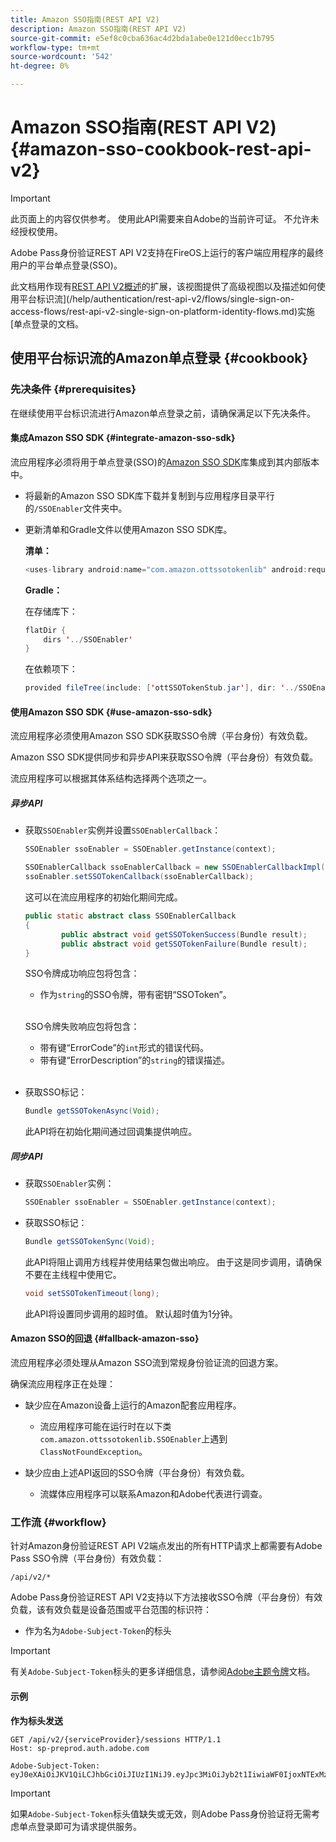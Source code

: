 ```yaml
---
title: Amazon SSO指南(REST API V2)
description: Amazon SSO指南(REST API V2)
source-git-commit: e5ef8c0cba636ac4d2bda1abe0e121d0ecc1b795
workflow-type: tm+mt
source-wordcount: '542'
ht-degree: 0%

---
```


# Amazon SSO指南(REST API V2) {#amazon-sso-cookbook-rest-api-v2}

>[!IMPORTANT]
>
>此页面上的内容仅供参考。 使用此API需要来自Adobe的当前许可证。 不允许未经授权使用。

Adobe Pass身份验证REST API V2支持在FireOS上运行的客户端应用程序的最终用户的平台单点登录(SSO)。

此文档用作现有[REST API V2概述](/help/authentication/rest-api-v2/rest-api-v2-overview.md)的扩展，该视图提供了高级视图以及描述如何使用平台标识流](/help/authentication/rest-api-v2/flows/single-sign-on-access-flows/rest-api-v2-single-sign-on-platform-identity-flows.md)实施[单点登录的文档。

## 使用平台标识流的Amazon单点登录 {#cookbook}

### 先决条件 {#prerequisites}

在继续使用平台标识流进行Amazon单点登录之前，请确保满足以下先决条件。

#### 集成Amazon SSO SDK {#integrate-amazon-sso-sdk}

流应用程序必须将用于单点登录(SSO)的[Amazon SSO SDK](https://tve.zendesk.com/hc/en-us/article_attachments/360064368131/ottSSOTokenLib_v1.jar)库集成到其内部版本中。

* 将最新的Amazon SSO SDK库下载并复制到与应用程序目录平行的`/SSOEnabler`文件夹中。

* 更新清单和Gradle文件以使用Amazon SSO SDK库。

  **清单：**

  ```JAVA
  <uses-library android:name="com.amazon.ottssotokenlib" android:required="false">
  ```

  **Gradle：**

  在存储库下：

  ```JAVA
  flatDir {
      dirs '../SSOEnabler'
  }
  ```

  在依赖项下：

  ```JAVA
  provided fileTree(include: ['ottSSOTokenStub.jar'], dir: '../SSOEnabler')
  ```

#### 使用Amazon SSO SDK {#use-amazon-sso-sdk}

流应用程序必须使用Amazon SSO SDK获取SSO令牌（平台身份）有效负载。

Amazon SSO SDK提供同步和异步API来获取SSO令牌（平台身份）有效负载。

流应用程序可以根据其体系结构选择两个选项之一。

##### 异步API

* 获取`SSOEnabler`实例并设置`SSOEnablerCallback`：

  ```JAVA
  SSOEnabler ssoEnabler = SSOEnabler.getInstance(context);
  
  SSOEnablerCallback ssoEnablerCallback = new SSOEnablerCallbackImpl();
  ssoEnabler.setSSOTokenCallback(ssoEnablerCallback);
  ```

  这可以在流应用程序的初始化期间完成。

  ```JAVA
  public static abstract class SSOEnablerCallback
  {
          public abstract void getSSOTokenSuccess(Bundle result);
          public abstract void getSSOTokenFailure(Bundle result);
  }
  ```

  SSO令牌成功响应包将包含：
   * 作为`string`的SSO令牌，带有密钥“SSOToken”。

  <br/>

  SSO令牌失败响应包将包含：
   * 带有键“ErrorCode”的`int`形式的错误代码。
   * 带有键“ErrorDescription”的`string`的错误描述。

  <br/>

* 获取SSO标记：

  ```JAVA
  Bundle getSSOTokenAsync(Void);
  ```

  此API将在初始化期间通过回调集提供响应。

##### 同步API

* 获取`SSOEnabler`实例：

  ```JAVA
  SSOEnabler ssoEnabler = SSOEnabler.getInstance(context);
  ```

* 获取SSO标记：

  ```JAVA
  Bundle getSSOTokenSync(Void);
  ```

  此API将阻止调用方线程并使用结果包做出响应。 由于这是同步调用，请确保不要在主线程中使用它。

  ```JAVA
  void setSSOTokenTimeout(long);
  ```

  此API将设置同步调用的超时值。 默认超时值为1分钟。

#### Amazon SSO的回退 {#fallback-amazon-sso}

流应用程序必须处理从Amazon SSO流到常规身份验证流的回退方案。

确保流应用程序正在处理：

* 缺少应在Amazon设备上运行的Amazon配套应用程序。
   * 流应用程序可能在运行时在以下类`com.amazon.ottssotokenlib.SSOEnabler`上遇到`ClassNotFoundException`。

* 缺少应由上述API返回的SSO令牌（平台身份）有效负载。
   * 流媒体应用程序可以联系Amazon和Adobe代表进行调查。

### 工作流 {#workflow}

针对Amazon身份验证REST API V2端点发出的所有HTTP请求上都需要有Adobe Pass SSO令牌（平台身份）有效负载：

```
/api/v2/*
```

Adobe Pass身份验证REST API V2支持以下方法接收SSO令牌（平台身份）有效负载，该有效负载是设备范围或平台范围的标识符：

* 作为名为`Adobe-Subject-Token`的标头

>[!IMPORTANT]
> 
> 有关`Adobe-Subject-Token`标头的更多详细信息，请参阅[Adobe主题令牌](/help/authentication/rest-api-v2/appendix/headers/rest-api-v2-appendix-headers-adobe-subject-token.md)文档。

#### 示例

**作为标头发送**

```HTTPS
GET /api/v2/{serviceProvider}/sessions HTTP/1.1 
Host: sp-preprod.auth.adobe.com

Adobe-Subject-Token: eyJ0eXAiOiJKV1QiLCJhbGciOiJIUzI1NiJ9.eyJpc3MiOiJyb2t1IiwiaWF0IjoxNTExMzY4ODAyLCJleHAiOjE1NDI5MDQ4MDIsImF1ZCI6ImFkb2JlIiwic3ViIjoiNWZjYzMwODctYWJmZi00OGU4LWJhZTgtODQzODViZTFkMzQwIiwiZGlkIjoiY2FmZjQ1ZDAtM2NhMy00MDg3LWI2MjMtNjFkZjNhMmNlOWM4In0.JlBFhNhNCJCDXLwBjy5tt3PtPcqbMKEIGZ6sr2NA
```

>[!IMPORTANT]
>
> 如果`Adobe-Subject-Token`标头值缺失或无效，则Adobe Pass身份验证将无需考虑单点登录即可为请求提供服务。
